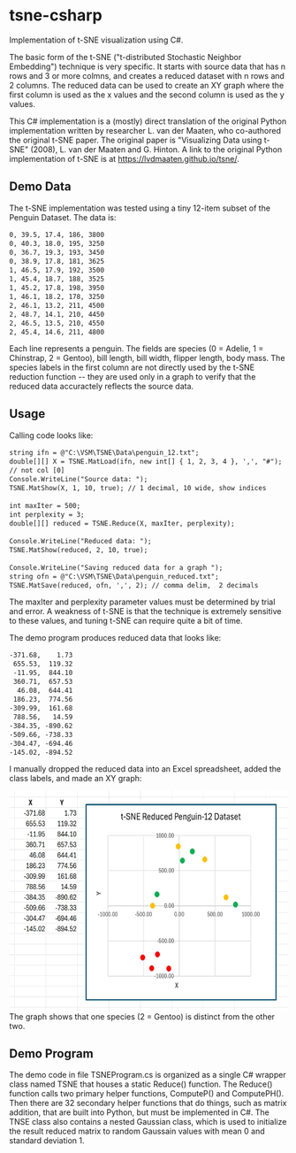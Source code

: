 # tsne-csharp
Implementation of t-SNE visualization using C#.

The basic form of the t-SNE ("t-distributed Stochastic Neighbor Embedding") technique is very specific. It starts with source data that has n rows and 3 or more colmns, and creates a reduced dataset with n rows and 2 columns. The reduced data can be used to create an XY graph where the first column is used as the x values and the second column is used as the y values.

This C# implementation is a (mostly) direct translation of the original Python implementation written by researcher L. van der Maaten, who co-authored the original t-SNE paper. The original paper is "Visualizing Data using t-SNE" (2008), L. van der Maaten and G. Hinton. A link to the original Python implementation of t-SNE is at https://lvdmaaten.github.io/tsne/.

## Demo Data

The t-SNE implementation was tested using a tiny 12-item subset of the Penguin Dataset. The data is:

    0, 39.5, 17.4, 186, 3800  
    0, 40.3, 18.0, 195, 3250  
    0, 36.7, 19.3, 193, 3450  
    0, 38.9, 17.8, 181, 3625  
    1, 46.5, 17.9, 192, 3500  
    1, 45.4, 18.7, 188, 3525  
    1, 45.2, 17.8, 198, 3950  
    1, 46.1, 18.2, 178, 3250  
    2, 46.1, 13.2, 211, 4500  
    2, 48.7, 14.1, 210, 4450  
    2, 46.5, 13.5, 210, 4550  
    2, 45.4, 14.6, 211, 4800  

Each line represents a penguin. The fields are species (0 = Adelie, 1 = Chinstrap, 2 = Gentoo), bill length, bill width, flipper length, body mass. The species labels in the first column are not directly used by the t-SNE reduction function -- they are used only in a graph to verify that the reduced data accuractely reflects the source data.

## Usage

Calling code looks like:

    string ifn = @"C:\VSM\TSNE\Data\penguin_12.txt";  
    double[][] X = TSNE.MatLoad(ifn, new int[] { 1, 2, 3, 4 }, ',', "#"); // not col [0]  
    Console.WriteLine("Source data: ");  
    TSNE.MatShow(X, 1, 10, true); // 1 decimal, 10 wide, show indices  

    int maxIter = 500;  
    int perplexity = 3;  
    double[][] reduced = TSNE.Reduce(X, maxIter, perplexity);  

    Console.WriteLine("Reduced data: ");  
    TSNE.MatShow(reduced, 2, 10, true);  

    Console.WriteLine("Saving reduced data for a graph ");  
    string ofn = @"C:\VSM\TSNE\Data\penguin_reduced.txt";  
    TSNE.MatSave(reduced, ofn, ',', 2); // comma delim,  2 decimals  

The maxIter and perplexity parameter values must be determined by trial and error. A weakness of t-SNE is that the technique is extremely sensitive to these values, and tuning t-SNE can require quite a bit of time.

The demo program produces reduced data that looks like:

    -371.68,    1.73
     655.53,  119.32
     -11.95,  844.10
     360.71,  657.53
      46.08,  644.41
     186.23,  774.56
    -309.99,  161.68
     788.56,   14.59
    -384.35, -890.62
    -509.66, -738.33
    -304.47, -694.46
    -145.02, -894.52

I manually dropped the reduced data into an Excel spreadsheet, added the class labels, and made an XY graph:

<img src="penguin_12_reduced_graph.jpg"
  style="float: left; margin-right: 10px;" width="600" height="400"/>

The graph shows that one species (2 = Gentoo) is distinct from the other two.

## Demo Program

The demo code in file TSNEProgram.cs is organized as a single C# wrapper class named TSNE that houses a static Reduce() function. The Reduce() function calls two primary helper functions, ComputeP() and ComputePH(). Then there are 32 secondary helper functions that do things, such as matrix addition, that are built into Python, but must be implemented in C#. The TNSE class also contains a nested Gaussian class, which is used to initialize the result reduced matrix to random Gaussain values with mean 0 and standard deviation 1.

